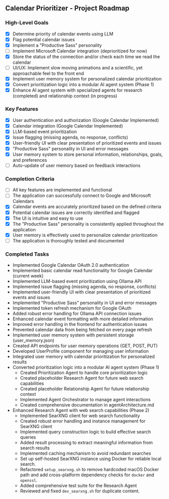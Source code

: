 ## Calendar Prioritizer - Project Roadmap

### High-Level Goals
- [x] Determine priority of calendar events using LLM
- [x] Flag potential calendar issues
- [x] Implement a "Productive Sass" personality
- [ ] Implement Microsoft Calendar integration (deprioritized for now)
- [x] Store the status of the connection and/or check each time we read the calendar
- [ ] UI/UX: Implement slow moving animations and a scientific, yet approachable feel to the front end
- [x] Implement user memory system for personalized calendar prioritization
- [x] Convert prioritization logic into a modular AI agent system (Phase 1)
- [x] Enhance AI agent system with specialized agents for research (completed) and relationship context (in progress)

### Key Features
- [x] User authentication and authorization (Google Calendar Implemented)
- [x] Calendar integration (Google Calendar Implemented)
- [x] LLM-based event prioritization
- [x] Issue flagging (missing agenda, no response, conflicts)
- [x] User-friendly UI with clear presentation of prioritized events and issues
- [x] "Productive Sass" personality in UI and error messages
- [x] User memory system to store personal information, relationships, goals, and preferences
- [ ] Auto-update of user memory based on feedback interactions

### Completion Criteria
- [ ] All key features are implemented and functional
- [ ] The application can successfully connect to Google and Microsoft Calendars
- [x] Calendar events are accurately prioritized based on the defined criteria
- [x] Potential calendar issues are correctly identified and flagged
- [x] The UI is intuitive and easy to use
- [x] The "Productive Sass" personality is consistently applied throughout the application
- [x] User memory is effectively used to personalize calendar prioritization
- [ ] The application is thoroughly tested and documented

### Completed Tasks
- Implemented Google Calendar OAuth 2.0 authentication
- Implemented basic calendar read functionality for Google Calendar (current week)
- Implemented LLM-based event prioritization using Ollama API
- Implemented issue flagging (missing agenda, no response, conflicts)
- Implemented user-friendly UI with clear presentation of prioritized events and issues
- Implemented "Productive Sass" personality in UI and error messages
- Implemented token refresh mechanism for Google OAuth
- Added robust error handling for Ollama API connection issues
- Enhanced calendar event formatting with more detailed information
- Improved error handling in the frontend for authentication issues
- Prevented calendar data from being fetched on every page refresh
- Implemented user memory system with persistent storage (user_memory.json)
- Created API endpoints for user memory operations (GET, POST, PUT)
- Developed UserProfile component for managing user information
- Integrated user memory with calendar prioritization for personalized results
- Converted prioritization logic into a modular AI agent system (Phase 1)
  - Created Prioritization Agent to handle core prioritization logic
  - Created placeholder Research Agent for future web search capabilities
  - Created placeholder Relationship Agent for future relationship context
  - Implemented Agent Orchestrator to manage agent interactions
  - Created comprehensive documentation in agentArchitecture.md
- Enhanced Research Agent with web search capabilities (Phase 2)
  - Implemented SearXNG client for web search functionality
  - Created robust error handling and instance management for SearXNG client
  - Implemented query construction logic to build effective search queries
  - Added result processing to extract meaningful information from search results
  - Implemented caching mechanism to avoid redundant searches
  - Set up self-hosted SearXNG instance using Docker for reliable local search.
  - Refactored `setup_searxng.sh` to remove hardcoded macOS Docker path and add cross-platform dependency checks for `docker` and `openssl`.
  - Added comprehensive test suite for the Research Agent
  - Reviewed and fixed `dev_searxng.sh` for duplicate content.
